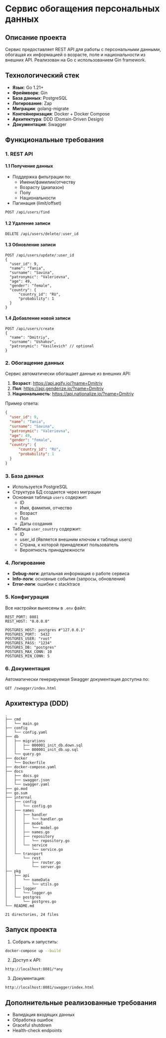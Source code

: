 # Сервис обогащения персональных данных

## Описание проекта

Сервис предоставляет REST API для работы с персональными данными, обогащая их информацией о возрасте, поле и национальности из внешних API. Реализован на Go с использованием Gin framework.

## Технологический стек

- **Язык**: Go 1.21+
- **Фреймворк**: Gin
- **База данных**: PostgreSQL
- **Логирование**: Zap
- **Миграции**: golang-migrate
- **Контейнеризация**: Docker + Docker Compose
- **Архитектура**: DDD (Domain-Driven Design)
- **Документация**: Swagger

## Функциональные требования

### 1. REST API

#### 1.1 Получение данных
- Поддержка фильтрации по:
  - Имени/фамилии/отчеству
  - Возрасту (диапазон)
  - Полу
  - Национальности
- Пагинация (limit/offset)

```http
POST /api/users/find
```

#### 1.2 Удаление записи
```http
DELETE /api/users/delete/:user_id
```

#### 1.3 Обновление записи
```http
POST /api/users/update/:user_id
{
  "user_id": 9,
  "name": "Tania",
  "surname": "Savina",
  "patronymic": "Valerievna",
  "age": 49,
  "gender": "female",
  "country": {
      "country_id": "RU",
      "probability": 1
  }
}
```

#### 1.4 Добавление новой записи
```http
POST /api/users/create
{
  "name": "Dmitriy",
  "surname": "Ushakov",
  "patronymic": "Vasilevich" // optional
}
```

### 2. Обогащение данных

Сервис автоматически обогащает данные из внешних API:

1. **Возраст**: https://api.agify.io/?name=Dmitriy
2. **Пол**: https://api.genderize.io/?name=Dmitriy
3. **Национальность**: https://api.nationalize.io/?name=Dmitriy

Пример ответа:
```json
{
  "user_id": 9,
  "name": "Tania",
  "surname": "Savina",
  "patronymic": "Valerievna",
  "age": 49,
  "gender": "female",
  "country": {
      "country_id": "RU",
      "probability": 1
  }
}
```

### 3. База данных

- Используется PostgreSQL
- Структура БД создается через миграции
- Основная таблица `users` содержит:
  - ID
  - Имя, фамилия, отчество
  - Возраст
  - Пол
  - Даты создания
- Таблица `user_country` содержит:
  - ID
  - user_id (Является внешним ключом к таблице users)
  - Страна, к которой принадлежит пользователь
  - Вероятность принадлежности

### 4. Логирование
- **Debug-логи**: детальная информация о работе сервиса
- **Info-логи**: основные события (запросы, обновления)
- **Error-логи**: ошибки с stacktrace

### 5. Конфигурация

Все настройки вынесены в `.env` файл:
```env
REST_PORT: 8081
REST_HOST: "0.0.0.0"

POSTGRES_HOST: postgres #"127.0.0.1"
POSTGRES_PORT:  5432
POSTGRES_USER: "root"
POSTGRES_PASS: "1234"
POSTGRES_DB: "postgres"
POSTGRES_MAX_CONN: 10
POSTGRES_MIN_CONN: 5
```

### 6. Документация

Автоматически генерируемая Swagger документация доступна по:
```
GET /swagger/index.html
```

## Архитектура (DDD)

```
.
├── cmd
│   └── main.go
├── config
│   └── config.yaml
├── db
│   ├── migrations
│   │   ├── 000001_init_db.down.sql
│   │   └── 000001_init_db.up.sql
│   └── query.go
├── docker
│   └── Dockerfile
├── docker-compose.yaml
├── docs
│   ├── docs.go
│   ├── swagger.json
│   └── swagger.yaml
├── go.mod
├── go.sum
├── internal
│   ├── config
│   │   └── config.go
│   ├── names
│   │   ├── handler
│   │   │   └── handler.go
│   │   ├── model
│   │   │   └── model.go
│   │   ├── names.go
│   │   ├── repository
│   │   │   └── repository.go
│   │   └── service
│   │       └── service.go
│   └── transport
│       └── rest
│           ├── router.go
│           └── server.go
├── pkg
│   ├── api
│   │   └── nameData
│   │       └── utils.go
│   ├── logger
│   │   └── logger.go
│   └── postgres
│       └── postgres.go
└── README.md

21 directories, 24 files
```

## Запуск проекта

1. Собрать и запустить:
```bash
docker-compose up --build
```

2. Доступ к API:
```
http://localhost:8081/*any
```

3. Документация:
```
http://localhost:8081/swagger/index.html
```

## Дополнительные реализованные требования
- Валидация входящих данных
- Обработка ошибок
- Graceful shutdown
- Health-check endpoints